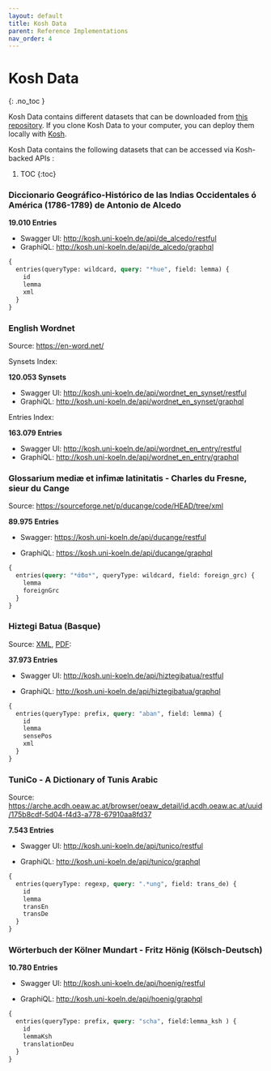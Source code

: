 ```yaml
---
layout: default
title: Kosh Data
parent: Reference Implementations
nav_order: 4
---
```


# Kosh Data
{: .no_toc }

Kosh Data contains different datasets that can be downloaded from <a href="https://github.com/cceh/kosh_data">this repository</a>.
If you clone Kosh Data to your computer, you can deploy them locally with <a href="https://github.com/cceh/kosh">Kosh</a>.

Kosh Data contains the following datasets that can be accessed via Kosh-backed APIs :

1. TOC
{:toc}

### Diccionario Geográfico-Histórico de las Indias Occidentales ó América (1786-1789) de Antonio de Alcedo

**19.010 Entries**

* Swagger UI: <http://kosh.uni-koeln.de/api/de_alcedo/restful>
* GraphiQL:  <http://kosh.uni-koeln.de/api/de_alcedo/graphql>

```graphql
{
  entries(queryType: wildcard, query: "*hue", field: lemma) {
    id 
    lemma
    xml
  }
}
```

### English Wordnet

Source: <https://en-word.net/>

Synsets Index:

**120.053 Synsets**

* Swagger UI: <http://kosh.uni-koeln.de/api/wordnet_en_synset/restful>
* GraphiQL:  <http://kosh.uni-koeln.de/api/wordnet_en_synset/graphql>

Entries Index:

**163.079 Entries**

* Swagger UI: <http://kosh.uni-koeln.de/api/wordnet_en_entry/restful>
* GraphiQL:  <http://kosh.uni-koeln.de/api/wordnet_en_entry/graphql>

### Glossarium mediæ et infimæ latinitatis - Charles du Fresne, sieur du Cange

Source: <https://sourceforge.net/p/ducange/code/HEAD/tree/xml>

**89.975 Entries**

* Swagger: <https://kosh.uni-koeln.de/api/ducange/restful>

* GraphiQL: <https://kosh.uni-koeln.de/api/ducange/graphql>

```graphql
{
  entries(query: "*άϐα*", queryType: wildcard, field: foreign_grc) {
    lemma
    foreignGrc
  }
}
```

### Hiztegi Batua (Basque)

Source: [XML](http://www.euskaltzaindia.eus/dok/eaeb/hiztegibatua/hiztegibatua.xml), [PDF](http://www.euskaltzaindia.eus/dok/eaeb/hiztegibatua/hiztegibatua.pdf):

**37.973 Entries**

* Swagger UI: <http://kosh.uni-koeln.de/api/hiztegibatua/restful>

* GraphiQL:  <http://kosh.uni-koeln.de/api/hiztegibatua/graphql>

```graphql
{
  entries(queryType: prefix, query: "aban", field: lemma) {
    id 
    lemma
    sensePos
    xml
  }
}
```

### TuniCo - A Dictionary of Tunis Arabic

Source: <https://arche.acdh.oeaw.ac.at/browser/oeaw_detail/id.acdh.oeaw.ac.at/uuid/175b8cdf-5d04-f4d3-a778-67910aa8fd37>

**7.543 Entries**

* Swagger UI: <http://kosh.uni-koeln.de/api/tunico/restful>

* GraphiQL: <http://kosh.uni-koeln.de/api/tunico/graphql>

```graphql
{
  entries(queryType: regexp, query: ".*ung", field: trans_de) {
    id 
    lemma  
    transEn
    transDe
  }
}
```

### Wörterbuch der Kölner Mundart - Fritz Hönig (Kölsch-Deutsch)

**10.780 Entries**

* Swagger UI: <http://kosh.uni-koeln.de/api/hoenig/restful>

* GraphiQL: <http://kosh.uni-koeln.de/api/hoenig/graphql>

```graphql
{
  entries(queryType: prefix, query: "scha", field:lemma_ksh ) {
    id 
    lemmaKsh
    translationDeu
  }
}
```
